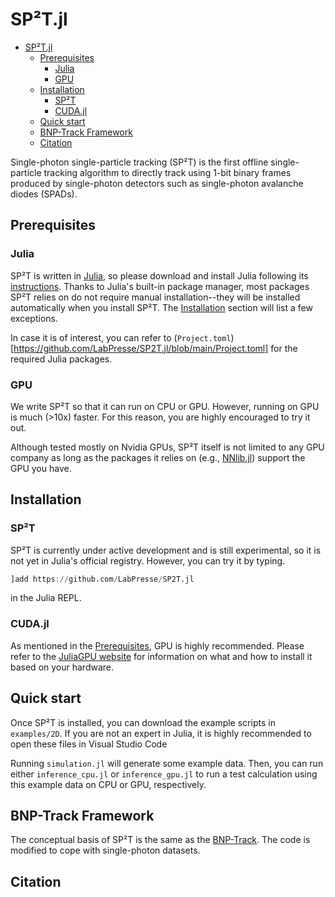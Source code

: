 # SP²T.jl

- [SP²T.jl](#sptjl)
  - [Prerequisites](#prerequisites)
    - [Julia](#julia)
    - [GPU](#gpu)
  - [Installation](#installation)
    - [SP²T](#spt)
    - [CUDA.jl](#cudajl)
  - [Quick start](#quick-start)
  - [BNP-Track Framework](#bnp-track-framework)
  - [Citation](#citation)

Single-photon single-particle tracking (SP²T) is the first offline single-particle tracking algorithm to directly track using 1-bit binary frames produced by single-photon detectors such as single-photon avalanche diodes (SPADs).

## Prerequisites

### Julia

SP²T is written in [Julia](https://julialang.org/), so please download and install Julia following its [instructions](https://julialang.org/downloads/). Thanks to Julia's built-in package manager, most packages SP²T relies on do not require manual installation--they will be installed automatically when you install SP²T. The [Installation](#installation) section will list a few exceptions. 

In case it is of interest, you can refer to (`Project.toml`)[https://github.com/LabPresse/SP2T.jl/blob/main/Project.toml] for the required Julia packages.

### GPU

We write SP²T so that it can run on CPU or GPU. However, running on GPU is much (>10x) faster. For this reason, you are highly encouraged to try it out.

Although tested mostly on Nvidia GPUs, SP²T itself is not limited to any GPU company as long as the packages it relies on (e.g., [NNlib.jl](https://github.com/FluxML/NNlib.jl)) support the GPU you have.

## Installation

### SP²T

SP²T is currently under active development and is still experimental, so it is not yet in Julia's official registry. However, you can try it by typing.

```julia
]add https://github.com/LabPresse/SP2T.jl
```

in the Julia REPL.

### CUDA.jl

As mentioned in the [Prerequisites](#prerequisites), GPU is highly recommended. Please refer to the [JuliaGPU website](https://juliagpu.org/) for information on what and how to install it based on your hardware.

## Quick start

Once SP²T is installed, you can download the example scripts in `examples/2D`. If you are not an expert in Julia, it is highly recommended to open these files in Visual Studio Code

Running `simulation.jl` will generate some example data. Then, you can run either `inference_cpu.jl` or `inference_gpu.jl` to run a test calculation using this example data on CPU or GPU, respectively.

## BNP-Track Framework

The conceptual basis of SP²T is the same as the [BNP-Track](https://www.nature.com/articles/s41592-024-02349-9). The code is modified to cope with single-photon datasets.

## Citation
